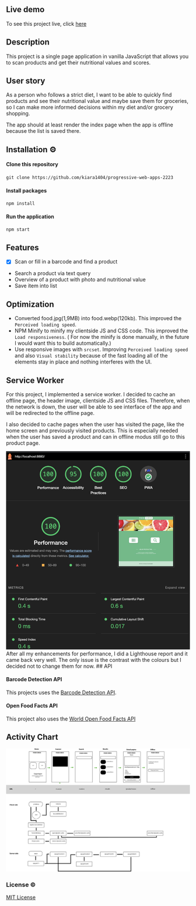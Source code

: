 ## Live demo

To see this project live, click [here](https://pwa-23.onrender.com/)

## Description

<!-- ☝️ replace this description with a description of your own work -->

This project is a single page application in vanilla JavaScript that allows you to scan products and get their nutritional values and scores.

## User story

As a person who follows a strict diet, I want to be able to quickly find products and see their nutritional value and maybe save them for groceries, so I can make more informed decisions within my diet and/or grocery shopping.

The app should at least render the index page when the app is offline because the list is saved there.

## Installation ⚙️

#### Clone this repository

```
git clone https://github.com/kiara1404/progressive-web-apps-2223
```

#### Install packages

```
npm install
```

#### Run the application

```
npm start
```

<!-- ...but how does one use this project? What are its features 🤔 -->

## Features

- [x] Scan or fill in a barcode and find a product
- Search a product via text query
- Overview of a product with photo and nutritional value
- Save item into list

## Optimization

- Converted food.jpg(1,9MB) into food.webp(120kb). This improved the `Perceived loading speed`.
- NPM Minify to minify my clientside JS and CSS code. This improved the `Load responsiveness`. ( For now the minify is done manually, in the future I would want this to build automatically.)
- Use responsive images with `srcset`. Improving `Perceived loading speed` and also `Visual stability` because of the fast loading all of the elements stay in place and nothing interferes with the UI.

## Service Worker

For this project, I implemented a service worker. I decided to cache an offline page, the header image, clientside JS and CSS files. Therefore, when the network is down, the user will be able to see interface of the app and will be redirected to the offline page.

I also decided to cache pages when the user has visited the page, like the home screen and previously visited products. This is especially needed when the user has saved a product and can in offline modus still go to this product page.

<img src="./static/img/lighthouse.png"  width="800px"/>
After all my enhancements for performance, I did a Lighthouse report and it came back very well. The only issue is the contrast with the colours but I decided not to change them for now. 
## API

#### Barcode Detection API

This projects uses the [Barcode Detection API](https://developer.mozilla.org/en-US/docs/Web/API/Barcode_Detection_API).

#### Open Food Facts API

This project also uses the [World Open Food Facts API](https://world.openfoodfacts.org/data)

<!-- Maybe a checklist of done stuff and stuff still on your wishlist? ✅ -->

## Activity Chart

<img src="./static/img/activity-chart3.0.png" width="800px" />

### License ©

[MIT License](https://github.com/kiara1404/web-app-from-scratch-2122/blob/main/LICENSE)

<!-- How about a license here? 📜 (or is it a licence?) 🤷 -->
